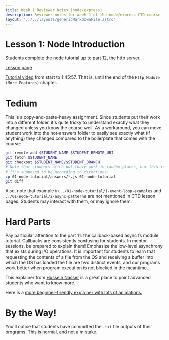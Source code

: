 ```yaml
---
title: Week 1 Reviewer Notes (node/express)
description: Reviewer notes for week 1 of the node/express CTD course
layout: "../../layouts/genericMarkdownFile.astro"
---
```


# Lesson 1: Node Introduction

Students complete the node tutorial up to part 12, the http server.

[Lesson page](https://learn.codethedream.org/ctd-node-express-class-lesson-1a-node-introduction/)

[Tutorial video](https://youtu.be/Oe421EPjeBE) from start to 1:45:57. That is,
until the end of the `Http Module (More Features)` chapter.

# Tedium

This is a copy-and-paste-heavy assignment. Since students put their work into a
different folder, it's quite tricky to understand exactly what they changed
unless you know the course well. As a workaround, you can move student work
into the not-answers folder to easily see exactly what (if anything) they
changed compared to the boilerplate that comes with the course:

```bash
git remote add $STUDENT_NAME $STUDENT_REMOTE_URI
git fetch $STUDENT_NAME
git checkout $STUDENT_NAME/$STUDENT_BRANCH
# Note that students often put their work in random places, but this is where
# it's supposed to be according to directions!
cp 01-node-tutorial/answers/*.js 01-node-tutorial
git diff
```

Also, note that example in `../01-node-tutorial/1-event-loop-examples` and
`../01-node-tutorial/2-async-patterns` are not mentioned in CTD lesson pages.
Students may interact with them, or may ignore them.

# Hard Parts

Pay particular attention to the part 11: the callback-based async fs module
tutorial. Callbacks are consistently confusing for students. In mentor
sessions, be prepared to explain them! Emphasize the low-level asynchrony that
exists during I/O operations. It is important for students to learn that
requesting the contents of a file from the OS and receiving a buffer into which
the OS has loaded the file are two distinct events, and our programs work
better when program execution is not blocked in the meantime.

This explainer from [Hussein Nasser](https://youtu.be/DaU1-XoANig) is a great
place to point advanced students who want to know more.

Here is a [more beginner-friendly explainer with lots of
animations.](https://youtu.be/wB9tIg209-8)

# By the Way!

You'll notice that students have committed the `.txt` file outputs of their
programs. This is normal, and not a mistake.
